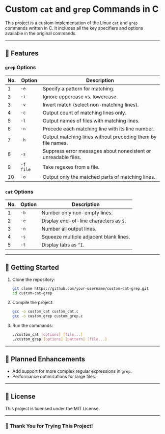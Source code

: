 # Custom `cat` and `grep` Commands in C

This project is a custom implementation of the Linux `cat` and `grep` commands written in C. It includes all the key specifiers and options available in the original commands.

---

## 📂 **Features**

### `grep` Options
| No. | Option  | Description                                               |
|-----|---------|-----------------------------------------------------------|
| 1   | `-e`    | Specify a pattern for matching.                           |
| 2   | `-i`    | Ignore uppercase vs. lowercase.                          |
| 3   | `-v`    | Invert match (select non-matching lines).                |
| 4   | `-c`    | Output count of matching lines only.                      |
| 5   | `-l`    | Output names of files with matching lines.                |
| 6   | `-n`    | Precede each matching line with its line number.          |
| 7   | `-h`    | Output matching lines without preceding them by file names. |
| 8   | `-s`    | Suppress error messages about nonexistent or unreadable files. |
| 9   | `-f file` | Take regexes from a file.                              |
| 10  | `-o`    | Output only the matched parts of matching lines.          |

### `cat` Options
| No. | Option  | Description                                               |
|-----|---------|-----------------------------------------------------------|
| 1   | `-b`    | Number only non-empty lines.                             |
| 2   | `-e`    | Display end-of-line characters as `$`.                    |
| 3   | `-n`    | Number all output lines.                                 |
| 4   | `-s`    | Squeeze multiple adjacent blank lines.                    |
| 5   | `-t`    | Display tabs as `^I`.                                    |

---

## 🚀 **Getting Started**

1. Clone the repository:
    ```bash
    git clone https://github.com/your-username/custom-cat-grep.git
    cd custom-cat-grep
    ```

2. Compile the project:
    ```bash
    gcc -o custom_cat custom_cat.c
    gcc -o custom_grep custom_grep.c
    ```

3. Run the commands:
    ```bash
    ./custom_cat [options] [file...]
    ./custom_grep [options] [pattern] [file...]
    ```

---

## 🔧 **Planned Enhancements**

- Add support for more complex regular expressions in `grep`.
- Performance optimizations for large files.

---

## 📝 **License**

This project is licensed under the MIT License.

---

### 🌟 **Thank You for Trying This Project!**
